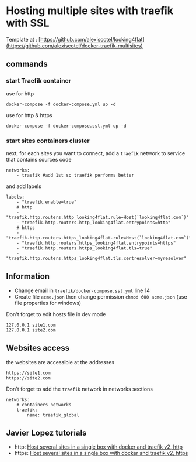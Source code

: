 # Hosting multiple sites with traefik with SSL

Template at : [https://github.com/alexiscotel/looking4flat](https://github.com/alexiscotel/docker-traefik-multisites)

## commands
### start Traefik container
use for http
```
docker-compose -f docker-compose.yml up -d
```
use for http & https
```
docker-compose -f docker-compose.ssl.yml up -d
```
### start sites containers cluster
next, for each sites you want to connect, add a `traefik` network to service that contains sources code
```
networks:
    - traefik #add 1st so traefik performs better
```
and add labels
```
labels:
    - "traefik.enable=true"
    # http
    - "traefik.http.routers.http_looking4flat.rule=Host(`looking4flat.com`)"
    - "traefik.http.routers.http_looking4flat.entrypoints=http"
    # https
    - "traefik.http.routers.https_looking4flat.rule=Host(`looking4flat.com`)"
    - "traefik.http.routers.https_looking4flat.entrypoints=https"
    - "traefik.http.routers.https_looking4flat.tls=true"
    - "traefik.http.routers.https_looking4flat.tls.certresolver=myresolver"
```

## Information
* Change email in `traefik/docker-compose.ssl.yml` line 14
* Create file `acme.json` then change permission `chmod 600 acme.json` (use file properties for windows)

Don't forget to edit hosts file in dev mode
```
127.0.0.1 site1.com
127.0.0.1 site2.com
```

## Websites access

the websites are accessible at the addresses
```
https://site1.com
https://site2.com
```
Don't forget to add the `traefik` network in networks sections
```
networks:
    # containers networks
    traefik:
        name: traefik_global
```

## Javier Lopez tutorials
* http: [Host several sites in a single box with docker and traefik v2, http](http://javier.io/blog/en/2020/12/01/host-several-sites-in-a-single-box-with-docker-and-traefik-http.html)
* https: [Host several sites in a single box with docker and traefik v2, https](http://javier.io/blog/en/2020/12/01/host-several-sites-in-a-single-box-with-docker-and-traefik-https.html)